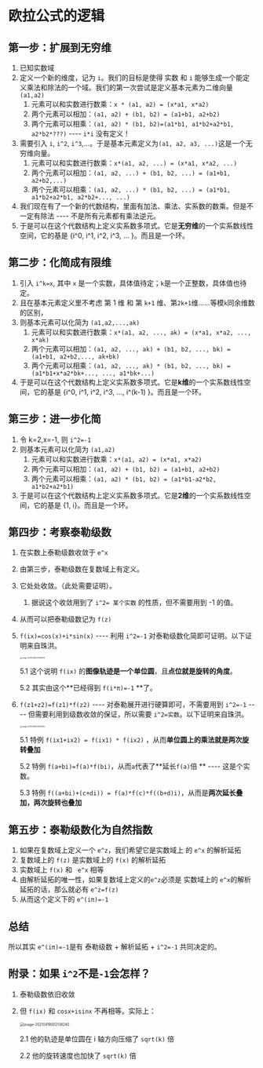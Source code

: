# 欧拉公式的逻辑

## 第一步：扩展到无穷维

1. 已知实数域
2. 定义一个新的维度，记为 `i`。我们的目标是使得 实数 和 `i` 能够生成一个能定义乘法和除法的一个域。我们的第一次尝试是定义基本元素为二维向量`(a1,a2)`
   1. 元素可以和实数进行数乘：`x * (a1, a2) = (x*a1, x*a2)`
   2. 两个元素可以相加：`(a1, a2) + (b1, b2) = (a1+b1, a2+b2)`
   3. 两个元素可以相乘：`(a1, a2) * (b1, b2)=(a1*b1, a1*b2+a2*b1, a2*b2*???)` ---- `i*i` 没有定义！
3. 需要引入 `i`, `i^2`, `i^3`,...。于是基本元素定义为`(a1, a2, a3, ...)`这是一个无穷维向量。
   1. 元素可以和实数进行数乘：`x*(a1, a2, ...) = (x*a1, x*a2, ...)`
   2. 两个元素可以相加：`(a1, a2, ...) + (b1, b2, ...) = (a1+b1, a2+b2,...)`
   3. 两个元素可以相乘：`(a1, a2, ...) * (b1, b2, ...) = (a1*b1, a1*b2+a2*b1, a2*b2+..., ...)`
4. 我们现在有了一个新的代数结构，里面有加法、乘法、实系数的数乘。但是不一定有除法 ---- 不是所有元素都有乘法逆元。
5. 于是可以在这个代数结构上定义实系数多项式。它是**无穷维**的一个实系数线性空间，它的基是 {i^0, i^1, i^2, i^3, ... }。而且是一个环。

## 第二步：化简成有限维

1. 引入 `i^k=x`, 其中 `x` 是一个实数，具体值待定；`k`是一个正整数，具体值也待定。
2. 且在基本元素定义里不考虑 第 1 维 和 第 `k+1` 维、第`2k+1`维……等模`k`同余维数的区别，
3. 则基本元素可以化简为  `(a1,a2,...,ak)`
   1. 元素可以和实数进行数乘：`x*(a1, a2, ..., ak) = (x*a1, x*a2, ..., x*ak)`
   2. 两个元素可以相加：`(a1, a2, ..., ak) + (b1, b2, ..., bk) = (a1+b1, a2+b2,..., ak+bk)`
   3. 两个元素可以相乘：`(a1, a2, ..., ak) * (b1, b2, ..., bk) = (a1*b1+x*a2*bk+..., ..., a1*bk+...)`
4. 于是可以在这个代数结构上定义实系数多项式。它是**k维**的一个实系数线性空间，它的基是 {i^0, i^1, i^2, i^3, ..., i^(k-1) }。而且是一个环。

## 第三步：进一步化简

1. 令 k=2,x=-1, 则 `i^2=-1`
2. 则基本元素可以化简为  `(a1,a2)`
   1. 元素可以和实数进行数乘：`x*(a1, a2) = (x*a1, x*a2)`
   2. 两个元素可以相加：`(a1, a2) + (b1, b2) = (a1+b1, a2+b2)`
   3. 两个元素可以相乘：`(a1, a2) * (b1, b2) = (a1*b1-a2*b2, a1*b2+a2*b1)`
3. 于是可以在这个代数结构上定义实系数多项式。它是**2维**的一个实系数线性空间，它的基是 {1, i}。而且是一个环。

## 第四步：考察泰勒级数

1. 在实数上泰勒级数收敛于 `e^x`

2. 由第三步，泰勒级数在复数域上有定义。

3. 它处处收敛。（此处需要证明）。

   1. 据说这个收敛用到了 `i^2= 某个实数` 的性质，但不需要用到 -1 的值。 

4. 从而可以把泰勒级数记为 `f(z)`

5. `f(ix)=cos(x)+i*sin(x)` ---- 利用 `i^2=-1` 对泰勒级数化简即可证明。以下证明来自珠洪。

   <img src="../img/image-20210418234539602.png" alt="image-20210418234539602" style="zoom: 25%;" />

   5.1 这个说明 `f(ix)` 的**图像轨迹是一个单位圆**，且**点位就是旋转的角度**。

   5.2 其实由这个**已经得到 `f(i*π)=-1` **了。

6. `f(z1+z2)=f(z1)*f(z2)` ---- 对泰勒展开进行硬算即可，不需要用到 `i^2=-1` ---- 但需要利用到级数收敛的保证，所以需要 `i^2=实数`。以下证明来自珠洪。

   <img src="../img/image-20210418234619356.png" alt="image-20210418234619356" style="zoom: 25%;" />

   5.1 特例 `f(ix1+ix2) = f(ix1) * f(ix2)` ，从而**单位圆上的乘法就是两次旋转叠加**

   5.2 特例 `f(a+bi)=f(a)*f(bi)`，从而`a`代表了**延长`f(a)`倍 ** ---- 这是个实数。

   5.3 特例 `f((a+bi)+(c+di)) = f(a)*f(c)*f((b+d)i)`，从而是**两次延长叠加，两次旋转也叠加**

## 第五步：泰勒级数化为自然指数

1. 如果在复数域上定义一个 `e^z`，我们希望它是实数域上 的 `e^x` 的解析延拓
2. 复数域上的 `f(z)` 是实数域上的 `f(x)` 的解析延拓
3. 实数域上 `f(x)` 和 ` e^x` 相等
4. 由解析延拓的唯一性，如果复数域上定义的`e^z`必须是 实数域上的 `e^x`的解析延拓的话，那么就必有 `e^z=f(z)` 
5. 从而这个定义下的 `e^(iπ)=-1`

## 总结

所以其实 `e^(iπ)=-1`是有 泰勒级数 + 解析延拓 + `i^2=-1` 共同决定的。

## 附录：如果 `i^2`不是`-1`会怎样？

1. 泰勒级数依旧收敛

2. 但 `f(ix)` 和 `cosx+isinx` 不再相等。实际上：

   <img src="../img/image-20210419002138240.png" alt="image-20210419002138240" style="zoom: 50%;" />

   2.1 他的轨迹是单位圆在 i 轴方向压缩了 `sqrt(k)` 倍

   2.2 他的旋转速度也加快了 `sqrt(k)` 倍